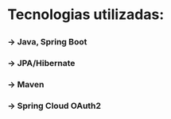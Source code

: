 <h1><p>Tecnologias utilizadas: <p></h1>

<h3><p>-> Java, Spring Boot</p></h3>

<h3><p>-> JPA/Hibernate</p></h3>

<h3><p>-> Maven</p></h3>

<h3><p>-> Spring Cloud OAuth2</p></h3>
